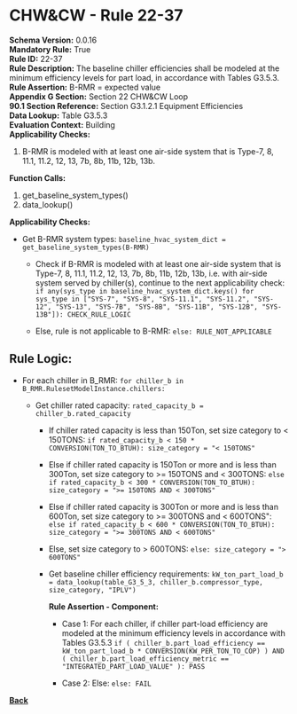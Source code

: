 
# CHW&CW - Rule 22-37  

**Schema Version:** 0.0.16  
**Mandatory Rule:** True  
**Rule ID:** 22-37  
**Rule Description:** The baseline chiller efficiencies shall be modeled at the minimum efficiency levels for part load, in accordance with Tables G3.5.3.  
**Rule Assertion:** B-RMR = expected value  
**Appendix G Section:** Section 22 CHW&CW Loop  
**90.1 Section Reference:** Section G3.1.2.1 Equipment Efficiencies  
**Data Lookup:** Table G3.5.3  
**Evaluation Context:** Building  
**Applicability Checks:**  

1. B-RMR is modeled with at least one air-side system that is Type-7, 8, 11.1, 11.2, 12, 13, 7b, 8b, 11b, 12b, 13b.

**Function Calls:**  

1. get_baseline_system_types()
2. data_lookup()

**Applicability Checks:**  

- Get B-RMR system types: `baseline_hvac_system_dict = get_baseline_system_types(B-RMR)`

  - Check if B-RMR is modeled with at least one air-side system that is Type-7, 8, 11.1, 11.2, 12, 13, 7b, 8b, 11b, 12b, 13b, i.e. with air-side system served by chiller(s), continue to the next applicability check: `if any(sys_type in baseline_hvac_system_dict.keys() for sys_type in ["SYS-7", "SYS-8", "SYS-11.1", "SYS-11.2", "SYS-12", "SYS-13", "SYS-7B", "SYS-8B", "SYS-11B", "SYS-12B", "SYS-13B"]): CHECK_RULE_LOGIC`

  - Else, rule is not applicable to B-RMR: `else: RULE_NOT_APPLICABLE`

## Rule Logic:  

- For each chiller in B_RMR: `for chiller_b in B_RMR.RulesetModelInstance.chillers:`

  - Get chiller rated capacity: `rated_capacity_b = chiller_b.rated_capacity`

    - If chiller rated capacity is less than 150Ton, set size category to < 150TONS: `if rated_capacity_b < 150 * CONVERSION(TON_TO_BTUH): size_category = "< 150TONS"`

    - Else if chiller rated capacity is 150Ton or more and is less than 300Ton, set size category to >= 150TONS and < 300TONS: `else if rated_capacity_b < 300 * CONVERSION(TON_TO_BTUH): size_category = ">= 150TONS AND < 300TONS"`

    - Else if chiller rated capacity is 300Ton or more and is less than 600Ton, set size category to >= 300TONS and < 600TONS": `else if rated_capacity_b < 600 * CONVERSION(TON_TO_BTUH): size_category = ">= 300TONS AND < 600TONS"`

    - Else, set size category to > 600TONS: `else: size_category = "> 600TONS"`

    - Get baseline chiller efficiency requirements: `kW_ton_part_load_b = data_lookup(table_G3_5_3, chiller_b.compressor_type, size_category, "IPLV")`

      **Rule Assertion - Component:**

      - Case 1: For each chiller, if chiller part-load efficiency are modeled at the minimum efficiency levels in accordance with Tables G3.5.3 `if ( chiller_b.part_load_efficiency == kW_ton_part_load_b * CONVERSION(KW_PER_TON_TO_COP) ) AND ( chiller_b.part_load_efficiency_metric == "INTEGRATED_PART_LOAD_VALUE" ): PASS`

      - Case 2: Else: `else: FAIL`

**[Back](../_toc.md)**
